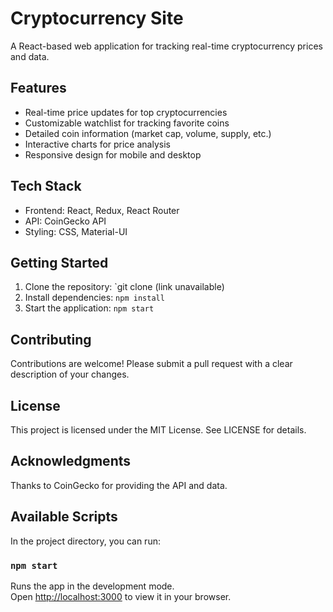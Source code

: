 # Cryptocurrency Site

A React-based web application for tracking real-time cryptocurrency prices and data.

## Features

- Real-time price updates for top cryptocurrencies
- Customizable watchlist for tracking favorite coins
- Detailed coin information (market cap, volume, supply, etc.)
- Interactive charts for price analysis
- Responsive design for mobile and desktop

## Tech Stack
- Frontend: React, Redux, React Router
- API: CoinGecko API
- Styling: CSS, Material-UI

## Getting Started

1. Clone the repository: `git clone (link unavailable)
2. Install dependencies: `npm install`
3. Start the application: `npm start`

## Contributing

Contributions are welcome! Please submit a pull request with a clear description of your changes.

## License

This project is licensed under the MIT License. See LICENSE for details.

## Acknowledgments

Thanks to CoinGecko for providing the API and data.
## Available Scripts

In the project directory, you can run:

### `npm start`

Runs the app in the development mode.\
Open [http://localhost:3000](http://localhost:3000) to view it in your browser.


